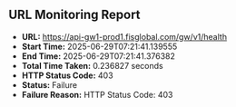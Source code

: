 ## URL Monitoring Report

- **URL:** https://api-gw1-prod1.fisglobal.com/gw/v1/health
- **Start Time:** 2025-06-29T07:21:41.139555
- **End Time:** 2025-06-29T07:21:41.376382
- **Total Time Taken:** 0.236827 seconds
- **HTTP Status Code:** 403
- **Status:** Failure
- **Failure Reason:** HTTP Status Code: 403
